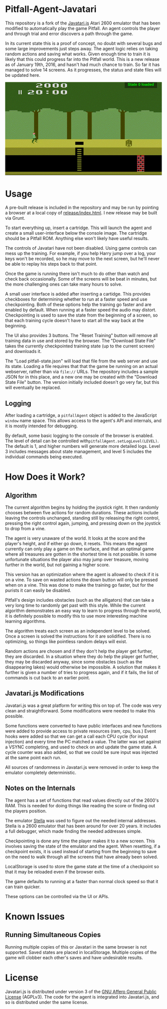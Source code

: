 # Pitfall-Agent-Javatari

This repository is a fork of the [Javatari.js](http://javatari.org/) Atari 2600 emulator that has been modified to automatically play the game Pitfall.  An agent controls the player and through trial and error discovers a path through the game.

In its current state this is a proof of concept, no doubt with several bugs and some large improvements just steps away.  The agent logic relies on taking random actions and saving what works.  Given enough time to train it is likely that this could progress far into the Pitfall world.  This is a new release as of January 19th, 2016, and hasn't had much chance to train.  So far it has managed to solve 14 screens.  As it progresses, the status and state files will be updated here.

![ScreenShot](pitfall-demo.gif)


# Usage

A pre-built release is included in the repository and may be run by pointing a browser at a local copy of [release/index.html](release/index.html).  I new release may be built via Grunt. 

To start everything up, insert a cartridge.  This will launch the agent and create a small user-interface below the console image.  The cartridge should be a Pitfall ROM.  Anything else won't likely have useful results.

The controls of Javatari have not been disabled.  Using game controls can mess up the training.  For example, if you help Harry jump over a log, your keys won't be recorded, so he may move to the next screen, but he'll never be able to replay his steps back to that point.

Once the game is running there isn't much to do other than watch and check back occasionally.  Some of the screens will be beat in minutes, but the more challenging ones can take many hours to solve.

A small user interface is added after inserting a cartidge.  This provides checkboxes for determining whether to run at a faster speed and use checkpointing.  Both of these options help the training go faster and are enabled by default.  When running at a faster speed the audio may distort. Checkpointing is used to save the state from the beginning of a screen, so that each training cycle doesn't have to start all the way back at the beginning.

The UI also provides 3 buttons.  The "Reset Training" button will remove all training data in use and stored by the browser.  The "Download State File" takes the currently checkpointed training state (up to the current screen) and downloads it.

The "Load pitfall-state.json" will load that file from the web server and use its state.  Loading a file requires that that the game be running on an actual webserver, rather than via `file://` URLs.  The repository includes a sample JSON for in this place, and a new one may be created with the "Download State File" button.  The version initially included doesn't go very far, but this will eventually be replaced.


## Logging

After loading a cartridge, a `pitfallAgent` object is added to the JavaScript `window` name space.  This allows access to the agent's API and internals, and it is mostly intended for debugging.

By default, some basic logging to the console of the browser is enabled.  The level of detail can be controlled with`pitfallAgent.setLogLevel(LEVEL)`.  The default is 1, and higher numbers will generate more detailed logs.  Level 3 includes messages about state management, and level 5 includes the individual commands being executed.


# How Does it Work?

## Algorithm

The current algorithm begins by holding the joystick right.  It then randomly chooses between five actions for random durations.  These actions include leaving the controls unchanged, standing still by releasing the right control, pressing the right control again, jumping, and pressing down on the joystick to drop from a vine.

The agent is very unaware of the world.  It looks at the score and the player's height, and if either go down, it resets.  This means the agent currently can only play a game on the surface, and that an optimal game where all treasures are gotten in the shortest time is not possible.  In some unfortunate situations the player also may jump over treasure, moving further in the world, but not gaining a higher score.

This version has an optimization where the agent is allowed to check if it is on a vine.  To save on wasted actions the down button will only be pressed when on a vine.  This was done to make the training go faster, but for the purists it can easily be disabled.

Pitfall's design includes obstacles (such as the alligators) that can take a very long time to randomly get past with this style.  While the current algorithm demonstrates an easy way to learn to progress through the world, it is definitely possible to modify this to use more interesting machine learning algorithms.

The algorithm treats each screen as an independent level to be solved.  Once a screen is solved the instructions for it are solidified.  There is no optimizing, so things like pointless random delays will exist.

Random actions are chosen and if they don't help the player get further, they are discarded.  In a situation where they do help the player get further, they may be discarded anyway, since some obstacles (such as the disappearing lakes) would otherwise be impossible.  A solution that makes it further is given a number of tries to progress again, and if it fails, the list of commands is cut back to an earlier point.


## Javatari.js Modifications

Javatari.js was a great platform for writing this on top of. The code was very clean and straightforward.  Some modifications were needed to make this possible.

Some functions were converted to have public interfaces and new functions were added to provide access to private resources (ram, cpu, bus.) Event hooks were added so that we can get a call each CPU cycle (for input injection) and every time the PC matched a value.  The latter was set against a VSYNC completing, and used to check on and update the game state.  A cycle counter was also added, so that we could be sure input was injected at the same point each run.

All sources of randomness in Javatari.js were removed in order to keep the emulator completely deterministic.


## Notes on the Internals

The agent has a set of functions that read values directly out of the 2600's RAM. This is needed for doing things like reading the score or finding out the players position.

The emulator [Stella](http://stella.sourceforge.net/) was used to figure out the needed internal addresses.  Stella is a 2600 emulator that has been around for over 20 years.  It includes a full debugger, which made finding the needed addresses simple.

Checkpointing is done any time the player makes it to a new screen.  This involves saving the state of the emulator and the agent.  When resetting, if a checkpoint exists, it is used instead of starting from the beginning to save on the need to walk through all the screens that have already been solved.

LocalStorage is used to store the game state at the time of a checkpoint so that it may be reloaded even if the browser exits.

The game defaults to running at a faster than normal clock speed so that it can train quicker.

These options can be controlled via the UI or APIs.


# Known Issues

## Running Simultaneous Copies

Running multiple copies of this or Javatari in the same browser is not supported.  Saved states are placed in localStorage.  Multiple copies of the game will clobber each other's saves and have undesirable results.


# License

Javatari.js is distributed under version 3 of the [GNU Affero General Public License](https://www.gnu.org/licenses/agpl-3.0.en.html) (AGPLv3).  The code for the agent is integrated into Javatari.js, and so is distributed under the same license.

